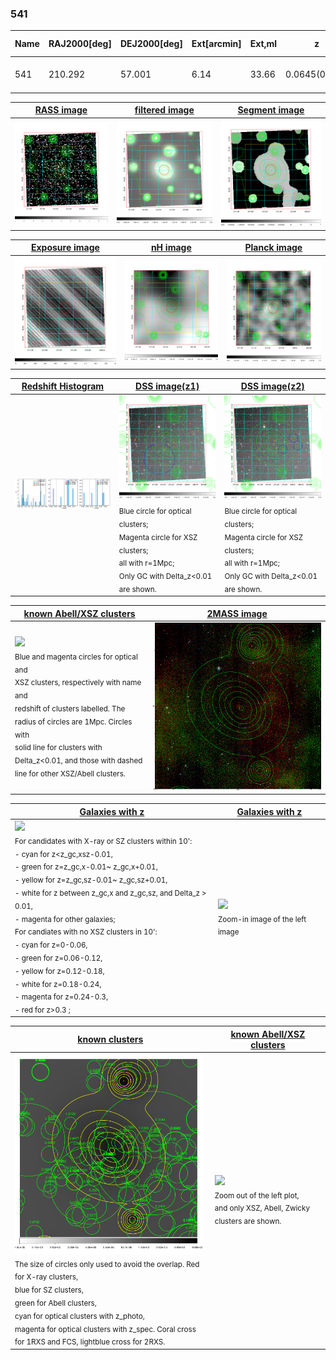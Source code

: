 <div STYLE="page-break-after: always;"></div>

### 541

|Name|RAJ2000[deg]|DEJ2000[deg] |Ext[arcmin]| Ext,ml | z | z_src| C|GC(XSZ,Delta_z<0.01)| GC(OPT,Delta_z<0.01)|GC| R_sig[arcmin] | R500[arcmin] | R500[Mpc]| CRsig[c/s] | CR500[c/s] |L500[1E44 erg/s]|F500[1E-12 erg/s/cm^2]| M500[1E14 Msun]|Tx[keV]|Cnt_sig|Beta|Rc[arcmin]|Comment|Alias|
|---|---|---|---|---|---|------|---|--------|---------|----------|---|---|---|---|---|---|---|---|---|---|---|---|---|---|
|541| 210.292| 57.001| 6.14| 33.66| 0.0645(0.009)| z1,| G| -| -| C, N, W| 14.162| 8.662| 0.644| 0.106(0.027)| 0.099(0.025)| 0.185(0.044)| 1.841(0.443)| 0.81(0.10)| 1.92(0.15)| 64.2| 0.838(-0.162+0.114)| 7.814(-1.667+1.242)| -| t311|

|[RASS image](../image/541/541_img.pdf)|[filtered image](../image/541/541_fil.pdf)|[Segment image](../image/541/541_seg.pdf)|
|-------------------|--------------------|-------------------|
| <img src="../image/541/541_img.png" width="300">  | <img src="../image/541/541_fil.png" width="300">   | <img src="../image/541/541_seg.png" width="300">  |

|[Exposure image](../image/541/541_mex.pdf)| [nH image](../image/541/541_nh.pdf)| [Planck image](../image/541/541_p.pdf)|
|-------------------|--------------------|-------------------|
|<img src="../image/541/541_mex.png" width="300">   | <img src="../image/541/541_nh.png" width="300">    | <img src="../image/541/541_p.png" width="300"> |

|[Redshift Histogram](../image/541/541_zg.pdf) | [DSS image(z1)](../image/541/541_dss_z1.pdf)      |  [DSS image(z2)](../image/541/541_dss_z2.pdf)    |
|-------------------|--------------------|-------------------|
|<img src="../image/541/541_zg.png" width="300"> |<img src="../image/541/541_dss_z1.png" width="300"> <sub><br>Blue circle for optical clusters; <br>Magenta circle for XSZ clusters; <br>all with r=1Mpc; <br>Only GC with Delta_z<0.01 are shown. </sub>| <img src="../image/541/541_dss_z2.png" width="300"><sub><br>Blue circle for optical clusters; <br>Magenta circle for XSZ clusters; <br>all with r=1Mpc; <br>Only GC with Delta_z<0.01 are shown. </sub> |

|[known Abell/XSZ clusters](../image/541/541_m.pdf) | [2MASS image](../image/541/541_2mass.pdf)      |
|-------------------|-------------------|
|<img src=../image/541/541_m.png width="300"> <br><sub>Blue and magenta circles for optical and <br>XSZ clusters, respectively with name and <br>redshift of clusters labelled. The <br>radius of circles are 1Mpc. Circles with <br>solid line for clusters with <br>Delta_z<0.01, and those with dashed <br>line for other XSZ/Abell clusters.        </sub>|<img src="../image/541/541_2mass.png" width="300">  |

|[Galaxies with z](../image/541/541_opt_ned.pdf) |[Galaxies with z](../image/541/541_opt_ned_zoom.pdf) |
|-------------------|-------------------|
| <img src=../image/541/541_opt_ned.png width="300"> <br><sub> For candidates with X-ray or SZ clusters within 10': <br> - cyan for z<z_gc,xsz-0.01, <br> - green for z=z_gc,x-0.01~ z_gc,x+0.01, <br> - yellow for z=z_gc,sz-0.01~ z_gc,sz+0.01, <br> - white for z between z_gc,x and z_gc,sz, and Delta_z > 0.01, <br> - magenta for other galaxies; <br>For candiates with no XSZ clusters in 10': <br> - cyan for z=0-0.06, <br> - green for z=0.06-0.12, <br> - yellow for z=0.12-0.18, <br> - white for z=0.18-0.24, <br> - magenta for z=0.24-0.3, <br> - red for z>0.3 ;  </sub>|<img src=../image/541/541_opt_ned_zoom.png width="300">  <br><sub> Zoom-in image of the left image</sub>|

|[known clusters](../image/541/541_gc.pdf) |[known Abell/XSZ clusters](../image/541/541_gc_large.pdf) |
|-------------------|-------------------|
| <img src=../image/541/541_gc.png width="300"> <br><sub> The size of circles only used to avoid the overlap. Red for X-ray clusters, <br> blue for SZ clusters, <br> green for Abell clusters, <br> cyan for optical clusters with z_photo, <br> magenta for optical clusters with z_spec. Coral cross for 1RXS and FCS, lightblue cross for 2RXS. </sub>|<img src=../image/541/541_gc_large.png width="300"> <br><sub> Zoom out of the left plot, <br> and only XSZ, Abell, Zwicky clusters are shown. </sub> |



